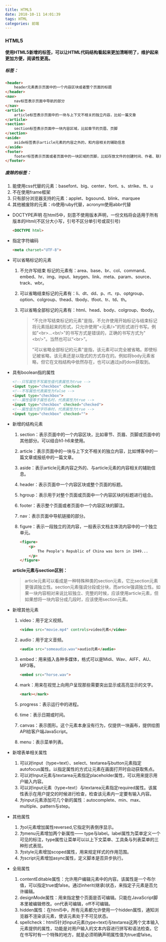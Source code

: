 ```yaml
---
title: HTML5
date: 2018-10-11 14:01:39
tags: HTML
categories: 前端
---
```


### HTML5

**使用HTML5新增的标签，可以让HTML代码结构看起来更加清晰明了，维护起来更加方便，阅读性更高。**

##### 标签：

```html
<header>
	header元素表示页面中的一个内容区块或者整个页面的标题
</header>
<nav>
	nav标签表示页面中导航的部分
</nav>
<article>
	article标签表示页面中的一块与上下文不相关的独立内容，比如一篇文章
</article>
<section>
	section标签表示页面中一块内容区域，比如章节的页眉、页脚
</section>
<aside>
	aside标签表示article元素的内容之外的，和内容相关的辅助信息
</aside>
<footer>
	footer标签表示页面或者页面中的一块区域的页脚，比如存放文件的创建时间、作者、联系方式等
</footer>
```

##### 废除的标签：

1. 能使用css代替的元素：basefont、big、center、font、s、strike、tt、u
2. 不在使用frame框架
3. 只有部分浏览器支持的元素：applet、bgsound、blink、marquee
4. 其他被废除的元素：rb使用ruby代替，acronym使用abbr代替

- DOCTYPE声明     在html5中，刻意不使用版本声明，一份文档将会适用于所有版本的Html(不区分大小写，引号不区分单引号或双引号)

  ```html
  <DOCTYPE html>
  ```

- 指定字符编码

  ```html
  <meta charset="UTF-8">
  ```

- 可以省略标记的元素

  1. 不允许写结束 标记的元素有：area、base、br、col、command、embed、hr、img、input、keygen、link、meta、param、source、track、wbr。

  2. 可以省略结束标记的元素有：li、dt、dd、p、rt、rp、optgroup、option、colgroup、thead、tbody、tfoot、tr、td、th。

  3. 可以省略全部标记的元素有：html、head、body、colgroup、tbody。

     >"不允许写结束标记的元素"是指，不允许使用开始标记与结束标记将元素括起来的形式，只允许使用"<元素/>"的形式进行书写。例如"\<br>…\<br/>"的书写方式是错误的，正确的书写方式为"\<br/>"。当然也可以“\<br>”。
     >
     >"可以省略全部标记的元素"是指，该元素可以完全被省略。即使标记被省略，该元素还是以隐式的方式存在的。例如将body元素省略，但它在文档结构中依然存在，也可以通过js的dom获取到。

- 具有boolean指的属性

  ```html
  <!--只写属性不写属性值代表属性为true -->
  <input type="checkbox" checked>
  <!--不写属性代表属性为false -->
  <input type="checkbox">
  <!--属性值等于属性名时，代表属性为true -->
  <input type="checkbox" checked="checked">
  <!--属性值为空字符串时，代表属性为true -->
  <input type="checkbox" checked="">
  ```

- 新增的结构元素

  1. section：表示页面中的一个内容区块，比如章节、页眉、页脚或页面中的其他部分。可以结合h1-h6来使用。

  2. article：表示页面中的一块与上下文不相关的独立内容，比如博客中的一篇文章或报纸中的一篇文章。

  3. aside：表示article元素内容之外的、与article元素的内容相关的辅助信息。

  4. header：表示页面中一个内容区块或整个页面的标题。

  5. hgroup：表示用于对整个页面或页面中一个内容区块的标题进行组合。

  6. footer：表示整个页面或者页面中一个内容区块的脚注。

  7. nav：表示页面中导航链接的部分。

  8. figure：表示一段独立的流内容，一般表示文档主体流内容中的一个独立单元。

     ```html
     <figure>
         <p>
             The People's Republic of China was born in 1949...
         </p>
     </figure>
     ```

  **article元素与section区别：**

  >article元素可以看成是一种特殊种类的section元素，它比section元素更强调独立性。section元素强调分段或分块，而article强调独立性。如果一块内容相对来说比较独立、完整的时候，应该使用article元素，但如果想将一块内容分成几段时，应该使用section元素。

- 新增其他元素

  1. video：用于定义视频。

     ```html
     <video src="movie.mp4" controls>video元素</video>
     ```

  2. audio：用于定义音频。

     ```html
     <audio src="someaudio.wav">audio元素</audio>
     ```

  3. embed：用来插入各种多媒体，格式可以是Midi、Wav、AIFF、AU、MP3等。

     ```html
     <embed src="horse.wav">
     ```

  4. mark：用来在视觉上向用户呈现那些需要突出显示或高亮显示的文字。

     ```html
     <mark></mark>
     ```

  5. progress：表示运行中的进程。

  6. time：表示日期或时间。

  7. canvas：表示图形。这个元素本身没有行为，仅提供一块画布，提供绘图API给客户端JavaScript。

  8. menu：表示菜单列表。

- 新增表单相关属性

  1. 可以对input（type=text）、select、textarea与button元素指定autofocus属性。以指定属性的方式让元素在画面打开时自动获取焦点。
  2. 可以对Input元素与textarea元素指定placeholder属性，可以用来提示用户输入内容。
  3. 可以对input元素（type=text）与textarea元素指定required属性。该属性表示在用户提交的时候进行检查，检查该元素内一定要有输入内容。
  4. 为input元素添加可几个新的属性：autocomplete、min、max、multiple、pattern与step。

- 其他属性

  1. 为ol元素增加属性reversed,它指定列表倒序显示。
  2. 为menu元素增加两个新属性—— type与label。label属性为菜单定义一个可见的标注，type属性让菜单可以以上下文菜单、工具条与列表菜单的三种形式表现。
  3. 为style元素增加scoped属性，用来规定样式的作用范围。
  4. 为script元素增加async属性，定义脚本是否异步执行。

- 全局属性

  1. contentEditable属性：允许用户编辑元素中的内容。该属性是一个布尔值，可以指定true或false。通过inherit(继承)状态，来指定子元素是否允许编辑。
  2. designMode属性：用来指定整个页面是否可编辑。只能在JavaScript脚本里被编辑修改。on代表可编辑，off不可编辑。
  3. hidden属性：在html5中，所有元素都允许使用一个hidden属性，通知浏览器不渲染该元素，使该元素处于不可见状态。
  4. spellcheck：html5针对input元素(type=text)与textarea这两个文本输入元素提供的属性，功能是对用户输入的文本内容进行拼写和语法检查。它在书写时有一个特殊的地方，就是必须明确声明属性值为true或false。